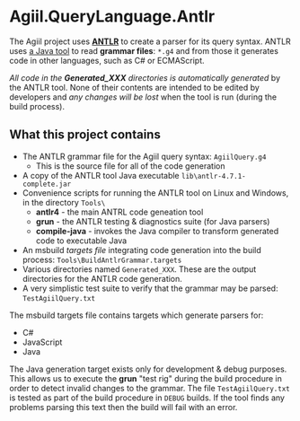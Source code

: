 ﻿# Agiil.QueryLanguage.Antlr
The Agiil project uses **[ANTLR]** to create a parser for its query syntax. ANTLR
uses [a Java tool] to read **grammar files**: `*.g4` and from those it generates
code in other languages, such as C# or ECMAScript.

*All code in the **Generated_XXX** directories is automatically generated* by the
ANTLR tool.  None of their contents are intended to be edited by developers and
*any changes will be lost* when the tool is run (during the build process).

[Antlr]: http://www.antlr.org/
[a Java tool]: https://github.com/antlr/antlr4/blob/master/doc/getting-started.md

## What this project contains
* The ANTLR grammar file for the Agiil query syntax: `AgiilQuery.g4`
    * This is the source file for all of the code generation
* A copy of the ANTLR tool Java executable `lib\antlr-4.7.1-complete.jar`
* Convenience scripts for running the ANTLR tool on Linux and Windows, in the directory `Tools\`
    * **antlr4** - the main ANTRL code geneation tool
    * **grun** - the ANTLR testing & diagnostics suite (for Java parsers)
    * **compile-java** - invokes the Java compiler to transform generated code to executable Java
* An msbuild *targets file* integrating code generation into the build process: `Tools\BuildAntlrGrammar.targets`
* Various directories named `Generated_XXX`.  These are the output directories for the ANTLR code generation.
* A very simplistic test suite to verify that the grammar may be parsed: `TestAgiilQuery.txt`

The msbuild targets file contains targets which generate parsers for:
* C#
* JavaScript
* Java

The Java generation target exists only for development & debug purposes. This allows
us to execute the **grun** "test rig" during the build procedure in order to detect
invalid changes to the grammar.  The file `TestAgiilQuery.txt` is tested as part of the
build procedure in `DEBUG` builds.  If the tool finds any problems parsing this text
then the build will fail with an error.
